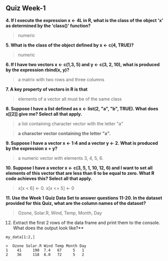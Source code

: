 ## Quiz Week-1

**4. If I execute the expression x <- 4L in R, what is the class of the object 'x' as determined by the 'class()' function?**
>numeric

**5. What is the class of the object defined by x <- c(4, TRUE)?**
>numeric

**6. If I have two vectors x <- c(1,3, 5) and y <- c(3, 2, 10), what is produced by the expression rbind(x, y)?**
>a matrix with two rows and three columns

**7. A key property of vectors in R is that**
> elements of a vector all must be of the same class

**8. Suppose I have a list defined as x <- list(2, "a", "b", TRUE). What does x[[2]] give me? Select all that apply.**
> a list containing character vector with the letter "a"

> **a character vector containing the letter "a".**

**9. Suppose I have a vector x <- 1:4 and a vector y <- 2. What is produced by the expression x + y?**
> a numeric vector with elements 3, 4, 5, 6.

**10. Suppose I have a vector x <- c(3, 5, 1, 10, 12, 6) and I want to set all elements of this vector that are less than 6 to be equal to zero. What R code achieves this? Select all that apply.**
> x[x < 6] <- 0.
> x[x <= 5] <- 0

**11. Use the Week 1 Quiz Data Set to answer questions 11-20. In the dataset provided for this Quiz, what are the column names of the dataset?**
> Ozone, Solar.R, Wind, Temp, Month, Day

12. Extract the first 2 rows of the data frame and print them to the console. What does the output look like?**
```
my_data[1:2,]

>  Ozone Solar.R Wind Temp Month Day
1    41     190  7.4   67     5   1
2    36     118  8.0   72     5   2
```